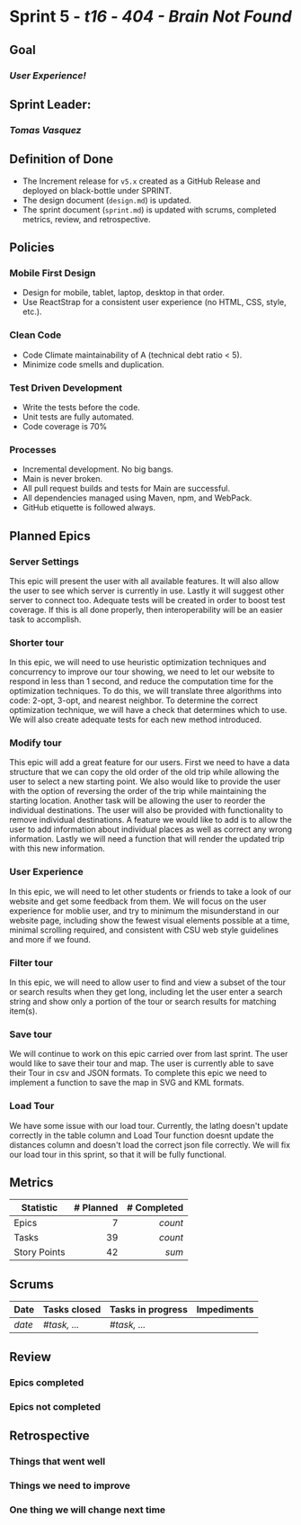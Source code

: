 # Sprint 5 - *t16* - *404 - Brain Not Found*

## Goal
### *User Experience!*

## Sprint Leader: 
### *Tomas Vasquez*

## Definition of Done

* The Increment release for `v5.x` created as a GitHub Release and deployed on black-bottle under SPRINT.
* The design document (`design.md`) is updated.
* The sprint document (`sprint.md`) is updated with scrums, completed metrics, review, and retrospective.

## Policies

### Mobile First Design
* Design for mobile, tablet, laptop, desktop in that order.
* Use ReactStrap for a consistent user experience (no HTML, CSS, style, etc.).

### Clean Code
* Code Climate maintainability of A (technical debt ratio < 5).
* Minimize code smells and duplication.

### Test Driven Development
* Write the tests before the code.
* Unit tests are fully automated.
* Code coverage is 70%

### Processes
* Incremental development.  No big bangs.
* Main is never broken. 
* All pull request builds and tests for Main are successful.
* All dependencies managed using Maven, npm, and WebPack.
* GitHub etiquette is followed always.


## Planned Epics

### Server Settings

This epic will present the user with all available features. It will also allow the user to see which server is currently in use. Lastly it will suggest other server to connect too. Adequate tests will be created in order to boost test coverage. If this is all done properly, then interoperability will be an easier task to accomplish.

### Shorter tour

In this epic, we will need to use heuristic optimization techniques and concurrency to improve our tour showing, we need to let our website to respond in less than 1 second, and reduce the computation time for the optimization techniques. To do this, we will translate three algorithms into code: 2-opt, 3-opt, and nearest neighbor. To determine the correct optimization technique, we will have a check that determines which to use. We will also create adequate tests for each new method introduced.

### Modify tour

This epic will add a great feature for our users. First we need to have a data structure that we can copy the old order of the old trip while allowing the user to select a new starting point. We also would like to provide the user with the option of reversing the order of the trip while maintaining the starting location. Another task will be allowing the user to reorder the individual destinations. The user will also be provided with functionality to remove individual destinations. A feature we would like to add is to allow the user to add information about individual places as well as correct any wrong information. Lastly we will need a function that will render the updated trip with this new information.

### User Experience

In this epic, we will need to let other students or friends to take a look of our website and get some feedback from them. We will focus on the user experience for moblie user, and try to minimum the misunderstand in our website page, including show the fewest visual elements possible at a time, minimal scrolling required, and consistent with CSU web style guidelines and more if we found.

### Filter tour

In this epic, we will need to allow user to find and view a subset of the tour or search results when they get long, including let the user enter a search string and show only a portion of the tour or search results for matching item(s).
### Save tour
We will continue to work on this epic carried over from last sprint. The user would like to save their tour and map. The user is currently able to save their Tour in csv and JSON formats. To complete this epic we need to implement a function to save the map in SVG and KML formats.

### Load Tour
We have some issue with our load tour. Currently, the latlng doesn't update correctly in the table column and Load Tour function doesnt update the distances column and doesn't load the correct json file correctly. We will fix our load tour in this sprint, so that it will be fully functional.


## Metrics

| Statistic | # Planned | # Completed |
| --- | ---: | ---: |
| Epics | 7 | *count* |
| Tasks |  39   | *count* | 
| Story Points |  42  | *sum* | 


## Scrums

| Date | Tasks closed  | Tasks in progress | Impediments |
| :--- | :--- | :--- | :--- |
| *date* | *#task, ...* | *#task, ...* |  | 


## Review

### Epics completed  

### Epics not completed 

## Retrospective

### Things that went well

### Things we need to improve

### One thing we will change next time

